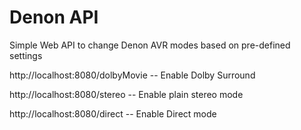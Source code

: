 # Denon API

Simple Web API to change Denon AVR modes based on pre-defined settings

http://localhost:8080/dolbyMovie  -- Enable Dolby Surround

http://localhost:8080/stereo  -- Enable plain stereo mode

http://localhost:8080/direct -- Enable Direct mode

